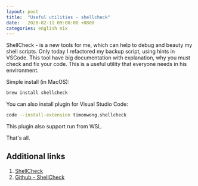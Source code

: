 ```yaml
---
layout: post
title:  "Useful utilities - shellcheck"
date:   2020-02-11 09:00:00 +0800
categories: english nix
---
```


ShellCheck - is a new tools for me, which can help to debug and beauty my shell scripts. Only today I refactored my backup script, using hints in VSCode.
This tool have big documentation with explanation, why you must check and fix your code. This is a useful utility that everyone needs in his environment.

Simple install (in MacOS):

```sh
brew install shellcheck
```

You can also install plugin for Visual Studio Code:

```sh
code --install-extension timonwong.shellcheck
```

This plugin also support run from WSL.

That's all.

## Additional links

1. [ShellCheck](https://www.shellcheck.net)
2. [Github - ShellCheck](https://github.com/koalaman/shellcheck)

